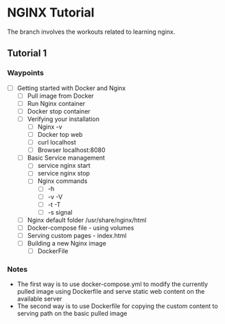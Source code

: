 # NGINX Tutorial
The branch involves the workouts related to learning nginx.

## Tutorial 1
### Waypoints
- [ ] Getting started with Docker and Nginx
    - [ ] Pull image from Docker
    - [ ] Run Nginx container
    - [ ] Docker stop container
    - [ ] Verifying your installation
        - [ ] Nginx -v
        - [ ] Docker top web
        - [ ] curl localhost
        - [ ] Browser localhost:8080
    - [ ] Basic Service management
        - [ ] service nginx start
        - [ ] service nginx stop
        - [ ] Nginx commands
            - [ ] -h
            - [ ] -v -V
            - [ ] -t -T
            - [ ] -s signal
    - [ ] Nginx default folder /usr/share/nginx/html
    - [ ] Docker-compose file - using volumes
    - [ ] Serving custom pages - index.html
    - [ ] Building a new Nginx image
        - [ ] DockerFile

### Notes
 - The first way is to use docker-compose.yml to modify the currently pulled image using Dockerfile and serve static web content on the available server 
 - The second way is to use Dockerfile for copying the custom content to serving path on the basic pulled image